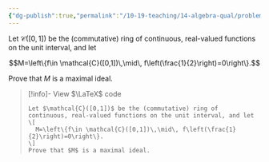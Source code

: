 ```yaml
---
{"dg-publish":true,"permalink":"/10-19-teaching/14-algebra-qual/problem-from-past-exams/ring-theory/a-maximal-ideal-in-a-function-ring/","tags":["ring_theory"],"updated":"2025-03-17T07:28:27-07:00"}
---
```


Let $\mathcal{C}([0,1])$ be the (commutative) ring of continuous, real-valued functions on the unit interval, and let

$$M=\left\{f\in \mathcal{C}([0,1])\,\mid\, f\left(\frac{1}{2}\right)=0\right\}.$$

Prove that $M$ is a maximal ideal.

> [!info]- View $\LaTeX$ code
> ```
> Let $\mathcal{C}([0,1])$ be the (commutative) ring of continuous, real-valued functions on the unit interval, and let
> \[
> 	M=\left\{f\in \mathcal{C}([0,1])\,\mid\, f\left(\frac{1}{2}\right)=0\right\}.
> \]
> Prove that $M$ is a maximal ideal.
> ```